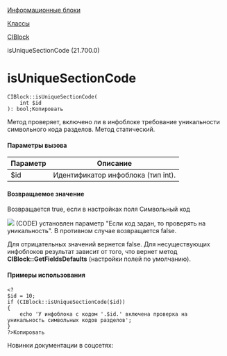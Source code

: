 [Информационные блоки](/api_help/iblock/index.php)

[Классы](/api_help/iblock/classes/index.php)

[CIBlock](/api_help/iblock/classes/ciblock/index.php)

isUniqueSectionCode (21.700.0)

isUniqueSectionCode
===================

```
CIBlock::isUniqueSectionCode(
	int $id
): bool;Копировать
```

Метод проверяет, включено ли в инфоблоке требование уникальности символьного кода разделов. Метод статический.

#### Параметры вызова

| Параметр | Описание |
| --- | --- |
| $id | Идентификатор инфоблока (тип int). |

#### Возвращаемое значение

Возвращается true, если в настройках поля
Символьный код



![](/upload/api_help/main/section_code.png)
(CODE) установлен параметр "Если код задан, то проверять на уникальность". В противном случае возвращается false.

Для отрицательных значений вернется false. Для несуществующих инфоблоков результат зависит от того, что вернет метод **CIBlock::GetFieldsDefaults** (настройки полей по умолчанию).

#### Примеры использования

```
<?
$id = 10;
if (CIBlock::isUniqueSectionCode($id))
{
	echo 'У инфоблока с кодом '.$id.' включена проверка на уникальность символьных кодов разделов';
}
?>Копировать
```

Новинки документации в соцсетях: